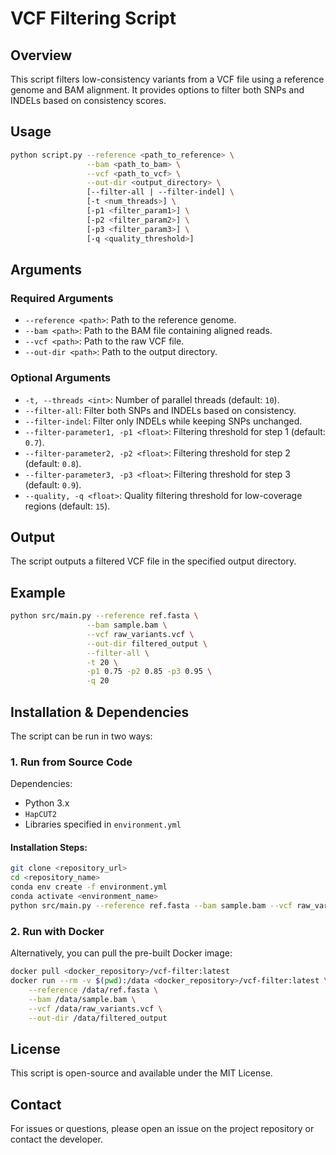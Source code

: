 # VCF Filtering Script

## Overview

This script filters low-consistency variants from a VCF file using a reference genome and BAM alignment. It provides options to filter both SNPs and INDELs based on consistency scores.

## Usage

```bash
python script.py --reference <path_to_reference> \
                 --bam <path_to_bam> \
                 --vcf <path_to_vcf> \
                 --out-dir <output_directory> \
                 [--filter-all | --filter-indel] \
                 [-t <num_threads>] \
                 [-p1 <filter_param1>] \
                 [-p2 <filter_param2>] \
                 [-p3 <filter_param3>] \
                 [-q <quality_threshold>]
```

## Arguments

### Required Arguments

- `--reference <path>`: Path to the reference genome.
- `--bam <path>`: Path to the BAM file containing aligned reads.
- `--vcf <path>`: Path to the raw VCF file.
- `--out-dir <path>`: Path to the output directory.

### Optional Arguments

- `-t, --threads <int>`: Number of parallel threads (default: `10`).
- `--filter-all`: Filter both SNPs and INDELs based on consistency.
- `--filter-indel`: Filter only INDELs while keeping SNPs unchanged.
- `--filter-parameter1, -p1 <float>`: Filtering threshold for step 1 (default: `0.7`).
- `--filter-parameter2, -p2 <float>`: Filtering threshold for step 2 (default: `0.8`).
- `--filter-parameter3, -p3 <float>`: Filtering threshold for step 3 (default: `0.9`).
- `--quality, -q <float>`: Quality filtering threshold for low-coverage regions (default: `15`).

## Output

The script outputs a filtered VCF file in the specified output directory.

## Example

```bash
python src/main.py --reference ref.fasta \
                 --bam sample.bam \
                 --vcf raw_variants.vcf \
                 --out-dir filtered_output \
                 --filter-all \
                 -t 20 \
                 -p1 0.75 -p2 0.85 -p3 0.95 \
                 -q 20
```

## Installation & Dependencies

The script can be run in two ways:

### 1. Run from Source Code

Dependencies:

- Python 3.x
- `HapCUT2`
- Libraries specified in `environment.yml`

#### Installation Steps:

```bash
git clone <repository_url>
cd <repository_name>
conda env create -f environment.yml
conda activate <environment_name>
python src/main.py --reference ref.fasta --bam sample.bam --vcf raw_variants.vcf --out-dir filtered_output
```

### 2. Run with Docker

Alternatively, you can pull the pre-built Docker image:

```bash
docker pull <docker_repository>/vcf-filter:latest
docker run --rm -v $(pwd):/data <docker_repository>/vcf-filter:latest \
    --reference /data/ref.fasta \
    --bam /data/sample.bam \
    --vcf /data/raw_variants.vcf \
    --out-dir /data/filtered_output
```

## License

This script is open-source and available under the MIT License.

## Contact

For issues or questions, please open an issue on the project repository or contact the developer.


